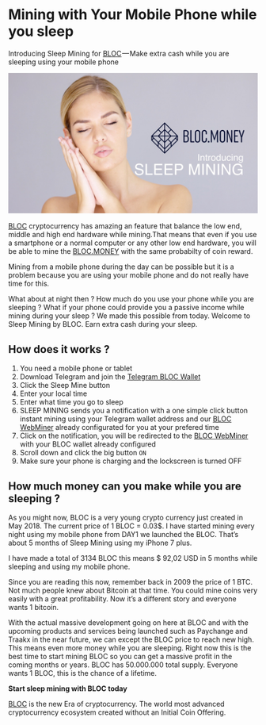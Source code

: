 # Mining with Your Mobile Phone while you sleep

Introducing Sleep Mining for [BLOC](https://bloc.money) — Make extra cash while you are sleeping using your mobile phone

[![SLEEP MINING](images/sleep-mining.jpg)](https://www.youtube.com/watch?v=WGVfNRHJ3ac)

[BLOC](https://bloc.money) cryptocurrency has amazing an feature that balance the low end, middle and high end hardware while mining.That means that even if you use a smartphone or a normal computer or any other low end hardware, you will be able to mine the [BLOC.MONEY](https://bloc.money) with the same probabilty of coin reward.

Mining from a mobile phone during the day can be possible but it is a problem because you are using your mobile phone and do not really have time for this.

What about at night then ? How much do you use your phone while you are sleeping ? What if your phone could provide you a passive income while mining during your sleep ? We made this possible from today. Welcome to Sleep Mining by BLOC. Earn extra cash during your sleep.

## How does it works ?

1. You need a mobile phone or tablet
2. Download Telegram and join the [Telegram BLOC Wallet](https://t.me/bloc_wallet_bot)
3. Click the Sleep Mine button
4. Enter your local time
5. Enter what time you go to sleep
6. SLEEP MINING sends you a notification with a one simple click button instant mining using your Telegram wallet address and our [BLOC WebMiner](https://bloc-mining.com) already configurated for you at your prefered time
7. Click on the notification, you will be redirected to the [BLOC WebMiner](https://bloc-mining.com) with your BLOC wallet already configured
8. Scroll down and click the big button `ON`
9. Make sure your phone is charging and the lockscreen is turned OFF

## How much money can you make while you are sleeping ?

As you might now, BLOC is a very young crypto currency just created in May 2018. The current price of 1 BLOC = 0.03$. I have started mining every night using my mobile phone from DAY1 we launched the BLOC. That’s about 5 months of Sleep Mining using my iPhone 7 plus.

I have made a total of 3134 BLOC this means $ 92,02 USD in 5 months while sleeping and using my mobile phone.

Since you are reading this now, remember back in 2009 the price of 1 BTC. Not much people knew about Bitcoin at that time. You could mine coins very easily with a great profitability. Now it’s a different story and everyone wants 1 bitcoin.

With the actual massive development going on here at BLOC and with the upcoming products and services being launched such as Paychange and Traakx in the near future, we can except the BLOC price to reach new high. This means even more money while you are sleeping. Right now this is the best time to start mining BLOC so you can get a massive profit in the coming months or years. BLOC has 50.000.000 total supply. Everyone wants 1 BLOC, this is the chance of a lifetime.

**Start sleep mining with BLOC today**

[BLOC](https://bloc.money) is the new Era of cryptocurrency. The world most advanced cryptocurrency ecosystem created without an Initial Coin Offering.